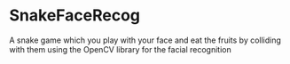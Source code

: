 # SnakeFaceRecog
A snake game which you play with your face and eat the fruits by colliding with them using the OpenCV library for the facial recognition
